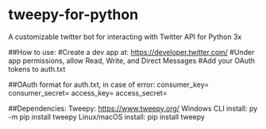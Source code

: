 # tweepy-for-python
A customizable twitter bot for interacting with Twitter API for Python 3x

##How to use:
	#Create a dev app at: https://developer.twitter.com/
	#Under app permissions, allow Read, Write, and Direct Messages
	#Add your OAuth tokens to auth.txt

##OAuth format for auth.txt, in case of error:
	consumer_key=
	consumer_secret=
	access_key=
	access_secret=

##Dependencies:
	Tweepy:	https://www.tweepy.org/
	Windows CLI install: py -m pip install tweepy 
	Linux/macOS install: pip install tweepy
